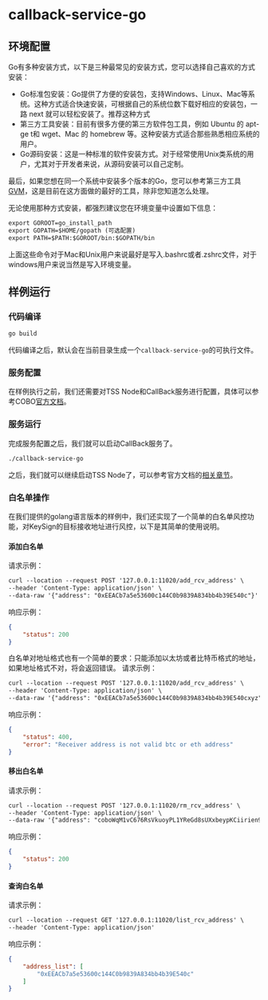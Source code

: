 # callback-service-go

## 环境配置

Go有多种安装方式，以下是三种最常见的安装方式，您可以选择自己喜欢的方式安装：

* Go标准包安装：Go提供了方便的安装包，支持Windows、Linux、Mac等系统。这种方式适合快速安装，可根据自己的系统位数下载好相应的安装包，一路 next 就可以轻松安装了。推荐这种方式 
* 第三方工具安装：目前有很多方便的第三方软件包工具，例如 Ubuntu 的 apt-ge t和 wget、Mac 的 homebrew 等。这种安装方式适合那些熟悉相应系统的用户。 
* Go源码安装：这是一种标准的软件安装方式。对于经常使用Unix类系统的用户，尤其对于开发者来说，从源码安装可以自己定制。

最后，如果您想在同一个系统中安装多个版本的Go，您可以参考第三方工具[GVM](https://github.com/moovweb/gvm)，这是目前在这方面做的最好的工具，除非您知道怎么处理。

无论使用那种方式安装，都强烈建议您在环境变量中设置如下信息：
```markdown
export GOROOT=go_install_path  
export GOPATH=$HOME/gopath (可选配置)
export PATH=$PATH:$GOROOT/bin:$GOPATH/bin
```
上面这些命令对于Mac和Unix用户来说最好是写入.bashrc或者.zshrc文件，对于windows用户来说当然是写入环境变量。

## 样例运行
### 代码编译
```markdown
go build
```
代码编译之后，默认会在当前目录生成一个`callback-service-go`的可执行文件。

### 服务配置
在样例执行之前，我们还需要对TSS Node和CallBack服务进行配置，具体可以参考COBO[官方文档](https://docs.google.com/document/d/1ifQMVqCSyc129OGq7AKo7t5QBBkkAeu9svLfX4lKPhI/edit#heading=h.zh8q167fpjo3)。

### 服务运行
完成服务配置之后，我们就可以启动CallBack服务了。
```markdown
./callback-service-go
```
之后，我们就可以继续启动TSS Node了，可以参考官方文档的[相关章节](https://docs.google.com/document/d/1ifQMVqCSyc129OGq7AKo7t5QBBkkAeu9svLfX4lKPhI/edit#heading=h.3shma34oqi61)。

### 白名单操作
在我们提供的golang语言版本的样例中，我们还实现了一个简单的白名单风控功能，对KeySign的目标接收地址进行风控，以下是其简单的使用说明。
#### 添加白名单
请求示例：
```markdown
curl --location --request POST '127.0.0.1:11020/add_rcv_address' \
--header 'Content-Type: application/json' \
--data-raw '{"address": "0xEEACb7a5e53600c144C0b9839A834bb4b39E540c"}'
```
响应示例：
```json
{
    "status": 200
}
```
白名单对地址格式也有一个简单的要求：只能添加以太坊或者比特币格式的地址，如果地址格式不对，将会返回错误。
请求示例：
```markdown
curl --location --request POST '127.0.0.1:11020/add_rcv_address' \
--header 'Content-Type: application/json' \
--data-raw '{"address": "0xEEACb7a5e53600c144C0b9839A834bb4b39E540cxyz"}'
```
响应示例：
```json
{
    "status": 400,
    "error": "Receiver address is not valid btc or eth address"
}
```
#### 移出白名单
请求示例：
```markdown
curl --location --request POST '127.0.0.1:11020/rm_rcv_address' \
--header 'Content-Type: application/json' \
--data-raw '{"address": "coboWqM1vC676RsVkuoyPL1YReGd8sUXxbeypKCiirien9wdQ"}'
```
响应示例：
```json
{
    "status": 200
}
```
#### 查询白名单
请求示例：
```markdown
curl --location --request GET '127.0.0.1:11020/list_rcv_address' \
--header 'Content-Type: application/json'
```
响应示例：
```json
{
    "address_list": [
        "0xEEACb7a5e53600c144C0b9839A834bb4b39E540c"
    ]
}
```
